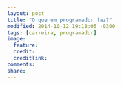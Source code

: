 ```yaml
---
layout: post
title: "O que um programador faz?"
modified: 2014-10-12 19:18:05 -0300
tags: [carreira, programador]
image:
  feature: 
  credit: 
  creditlink: 
comments: 
share: 
---
```

